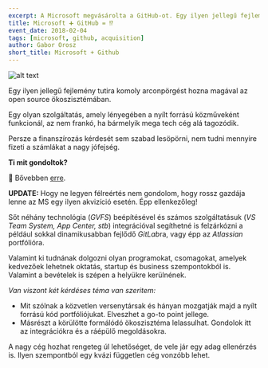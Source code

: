 ```yaml
---
excerpt: A Microsoft megvásárolta a GitHub-ot. Egy ilyen jellegű fejlemény tutira komoly arconpörgést hoz magával az open source ökoszisztémában.
title: Microsoft ➕ GitHub = ⁉️
event_date: 2018-02-04
tags: [microsoft, github, acquisition]
author: Gabor Orosz
short_title: Microsoft + Github
---
```


![alt text](https://appcraft.hu/assets/img/github-ms-01.png)

Egy ilyen jellegű fejlemény tutira komoly arconpörgést hozna magával az open source ökoszisztémában.

Egy olyan szolgáltatás, amely lényegében a nyílt forrású közműveként funkcionál, az nem frankó, ha bármelyik mega tech cég alá tagozódik.

Persze a finanszírozás kérdesét sem szabad lesöpörni, nem tudni mennyire fizeti a számlákat a nagy jófejség.

**Ti mit gondoltok?**

🔖 Bővebben [erre](http://bit.ly/github-ms).

**UPDATE:** Hogy ne legyen félreértés nem gondolom, hogy rossz gazdája lenne az MS egy ilyen akvizíció esetén. Épp ellenkezőleg!

Sőt néhány technológia (*GVFS*) beépítésével és számos szolgáltatásuk (*VS Team System, App Center, stb*) integrációval segíthetné is felzárkózni a például sokkal dinamikusabban fejlődő *GitLab*ra, vagy épp az *Atlassian* portfólióra.

Valamint ki tudnának dolgozni olyan programokat, csomagokat, amelyek kedvezőek lehetnek oktatás, startup és business szempontokból is. Valamint a bevételek is szépen a helyükre kerülnének.

*Van viszont két kérdéses téma van szeritem:*

- Mit szólnak a közvetlen versenytársak és hányan mozgatják majd a nyílt forrású kód portfóliójukat. Elveszhet a go-to point jellege.
- Másrészt a körülötte formálódó ökoszisztéma lelassulhat. Gondolok itt az integrációkra és a ráépülő megoldásokra.

A nagy cég hozhat rengeteg úl lehetőséget, de vele jár egy adag ellenérzés is. Ilyen szempontból egy kvázi független cég vonzóbb lehet.
